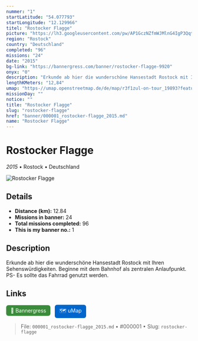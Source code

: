 ```yaml
---
nummer: "1"
startLatitude: "54.077793"
startLongitude: "12.129966"
titel: "Rostocker Flagge"
picture: "https://lh3.googleusercontent.com/pw/AP1GczNZfmWJMlnG4IgP3QqtGnTgM4sx0qr9gu6y91N6J9zXIHbc3TdoB2ZleBNZ6HAPN43hoZFSr1m308E1sJP_NLIInCJy7p9q-dTx0TNiId-X9OsJnubD1ZRioYCEF7Hu1m7U9PtdyKV3uZQKAa17q2qQYQ"
region: "Rostock"
country: "Deutschland"
completed: "96"
missions: "24"
date: "2015"
bg-link: "https://bannergress.com/banner/rostocker-flagge-9920"
onyx: "0"
description: "Erkunde ab hier die wunderschöne Hansestadt Rostock mit Ihren Sehenswürdigkeiten.\nBeginne mit dem Bahnhof als zentralen Anlaufpunkt.\nPS- Es sollte das Fahrrad genutzt werden."
lengthKMeters: "12,84"
umap: "https-//umap.openstreetmap.de/de/map/r3f1zul-on-tour_19893?feature=Rostocker-Flagge#18/54.077793/12.129966"
missionDay: ""
notice: ""
title: "Rostocker Flagge"
slug: "rostocker-flagge"
href: "banner/000001_rostocker-flagge_2015.md"
name: "Rostocker Flagge"
---
```

# Rostocker Flagge

*2015* • Rostock • Deutschland

![Rostocker Flagge](https://lh3.googleusercontent.com/pw/AP1GczNZfmWJMlnG4IgP3QqtGnTgM4sx0qr9gu6y91N6J9zXIHbc3TdoB2ZleBNZ6HAPN43hoZFSr1m308E1sJP_NLIInCJy7p9q-dTx0TNiId-X9OsJnubD1ZRioYCEF7Hu1m7U9PtdyKV3uZQKAa17q2qQYQ)



## Details
- **Distance (km):** 12.84
- **Missions in banner:** 24
- **Total missions completed:** 96
- **This is my banner no.:** 1



## Description
Erkunde ab hier die wunderschöne Hansestadt Rostock mit Ihren Sehenswürdigkeiten.
Beginne mit dem Bahnhof als zentralen Anlaufpunkt.
PS- Es sollte das Fahrrad genutzt werden.



## Links
<a href="https://bannergress.com/banner/rostocker-flagge-9920" target="_blank" style="display:inline-block;margin-right:8px;padding:6px 12px;background:#3c8b3c;color:#fff;text-decoration:none;border-radius:6px;">🔗 Bannergress</a>
<a href="https-//umap.openstreetmap.de/de/map/r3f1zul-on-tour_19893?feature=Rostocker-Flagge#18/54.077793/12.129966" target="_blank" style="display:inline-block;padding:6px 12px;background:#0066cc;color:#fff;text-decoration:none;border-radius:6px;">🗺️ uMap</a>


> File: `000001_rostocker-flagge_2015.md` • #000001 • Slug: `rostocker-flagge`
